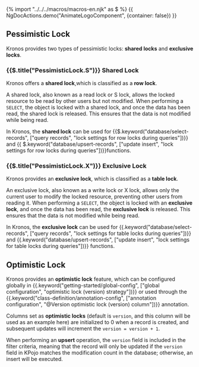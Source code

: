 {% import "../../../macros/macros-en.njk" as $ %}
{{ NgDocActions.demo("AnimateLogoComponent", {container: false}) }}

## Pessimistic Lock

Kronos provides two types of pessimistic locks: **shared locks** and **exclusive locks**.

### {{$.title("PessimisticLock.S")}} Shared Lock

Kronos offers a **shared lock**,which is classified as a **row lock**.

A shared lock, also known as a read lock or S lock, allows the locked resource to be read by other users but not modified. 
When performing a `SELECT`, the object is locked with a shared lock, and once the data has been read, the shared lock is released. 
This ensures that the data is not modified while being read.

In Kronos, the **shared lock** can be used for {{$.keyword("database/select-records", ["query records", "lock settings for row locks during queries"])}} and 
{{ $.keyword("database/upsert-records", ["update insert", "lock settings for row locks during queries"])}}functions.

### {{$.title("PessimisticLock.X")}} Exclusive Lock

Kronos provides an **exclusive lock**, which is classified as a **table lock**.

An exclusive lock, also known as a write lock or X lock, allows only the current user to modify the locked resource, preventing other users from reading it. 
When performing a `SELECT`, the object is locked with an **exclusive lock**, and once the data has been read, the **exclusive lock** is released. 
This ensures that the data is not modified while being read.

In Kronos, the **exclusive lock** can be used for {{.keyword("database/select-records", 
["query records", "lock settings for table locks during queries"])}} and {{.keyword("database/upsert-records", 
["update insert", "lock settings for table locks during queries"])}} functions.

## Optimistic Lock

Kronos provides an **optimistic lock** feature, which can be configured globally in {{.keyword("getting-started/global-config", 
["global configuration", "optimistic lock (version) strategy"])}} or used through the {{.keyword("class-definition/annotation-config", 
["annotation configuration", "@Version optimistic lock (version) column"])}} annotation.

Columns set as **optimistic locks** (default is `version`, and this column will be used as an example here) are initialized to 0 when a record is created, 
and subsequent updates will increment the `version = version + 1`.

When performing an **upsert** operation, the `version` field is included in the filter criteria, meaning that the record will only be updated if the `version` field in KPojo matches the modification count in the database; otherwise, an insert will be executed.


